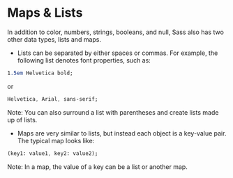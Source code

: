 # Maps & Lists

In addition to color, numbers, strings, booleans, and null, Sass also has two other data types, lists and maps.

- Lists can be separated by either spaces or commas. For example, the following list denotes font properties, such as:

```sass
1.5em Helvetica bold;
```

or

```sass
Helvetica, Arial, sans-serif;
```

Note: You can also surround a list with parentheses and create lists made up of lists.

- Maps are very similar to lists, but instead each object is a key-value pair. The typical map looks like:

```sass
(key1: value1, key2: value2);
```

Note: In a map, the value of a key can be a list or another map.
